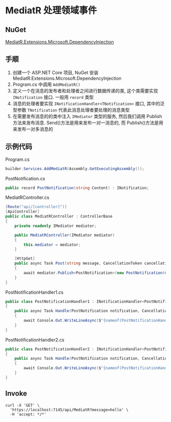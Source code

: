 # MediatR 处理领域事件

## NuGet

[MediatR.Extensions.Microsoft.DependencyInjection](https://www.nuget.org/packages/MediatR.Extensions.Microsoft.DependencyInjection)

## 手顺

1. 创建一个 ASP.NET Core 项目, NuGet 安装 MediatR.Extensions.Microsoft.DependencyInjection
2. Program.cs 中调用 `AddMediatR()`
3. 定义一个在消息的发布者和处理者之间进行数据传递的类, 这个类需要实现 `INotification` 接口. 一般用 `record` 类型
4. 消息的处理者要实现 `INotificationHandler<TNotification>` 接口, 其中的泛型参数 `TNotification` 代表此消息处理者要处理的消息类型
5. 在需要发布消息的的类中注入 `IMediator` 类型的服务, 然后我们调用 Publish 方法来发布消息. Send()方法是用来发布一对一消息的, 而 Publish()方法是用来发布一对多消息的

## 示例代码

Program.cs

```csharp
builder.Services.AddMediatR(Assembly.GetExecutingAssembly());
```

PostNotification.cs

```csharp
public record PostNotification(string Content) : INotification;
```

MediatRController.cs

```csharp
[Route("api/[controller]")]
[ApiController]
public class MediatRController : ControllerBase
{
    private readonly IMediator mediator;

    public MediatRController(IMediator mediator)
    {
        this.mediator = mediator;
    }

    [HttpGet]
    public async Task Post(string message, CancellationToken cancellationToken)
    {
        await mediator.Publish<PostNotification>(new PostNotification(message), cancellationToken);
    }
}
```

PostNotificationHandler1.cs

```csharp
public class PostNotificationHandler1 : INotificationHandler<PostNotification>
{
    public async Task Handle(PostNotification notification, CancellationToken cancellationToken)
    {
        await Console.Out.WriteLineAsync($"{nameof(PostNotificationHandler1)}: {notification.Content}");
    }
}
```

PostNotificationHandler2.cs

```csharp
public class PostNotificationHandler2 : INotificationHandler<PostNotification>
{
    public async Task Handle(PostNotification notification, CancellationToken cancellationToken)
    {
        await Console.Out.WriteLineAsync($"{nameof(PostNotificationHandler2)}: {notification.Content}");
    }
}
```

## Invoke

```shell
curl -X 'GET' \
  'https://localhost:7145/api/MediatR?message=hello' \
  -H 'accept: */*'
```
